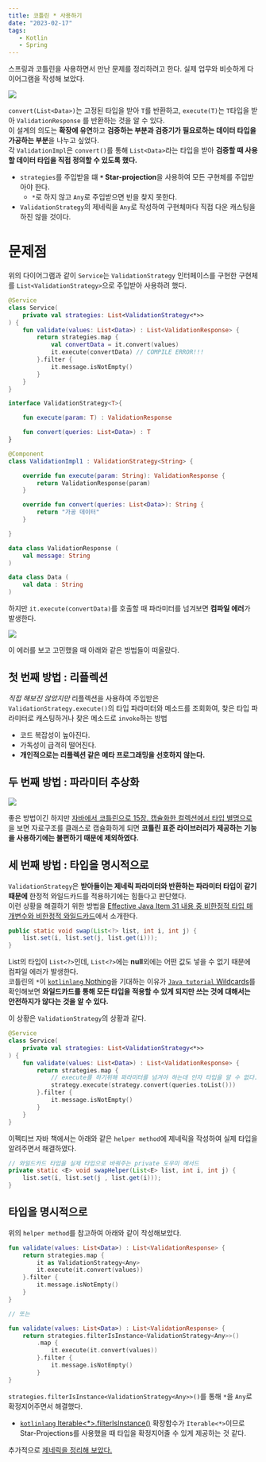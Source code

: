 ```yaml
---
title: 코틀린 * 사용하기
date: "2023-02-17"
tags:
   - Kotlin
   - Spring
---
```



스프링과 코틀린을 사용하면서 만난 문제를 정리하려고 한다. 실제 업무와 비슷하게 다이어그램을 작성해 보았다.  

![](imgs/kotlin_starprojection/classDiagram.png)
  
`convert(List<Data>)`는 고정된 타입을 받아 `T`를 반환하고, `execute(T)`는 `T`타입을 받아 `ValidationResponse` 를 반환하는 것을 알 수 있다.  
이 설계의 의도는 **확장에 유연**하고 **검증하는 부분과 검증기가 필요로하는 데이터 타입을 가공하는 부분**을 나누고 싶었다.  
각 `ValidationImpl`은 `convert()`를 통해 `List<Data>`라는 타입을 받아 **검증할 때 사용할 데이터 타입을 직접 정의할 수 있도록 했다.**  
  
- `strategies`를 주입받을 떄 **`*` Star-projection**을 사용하여 모든 구현체를 주입받아야 한다.
  - `*`로 하지 않고 `Any`로 주입받으면 빈을 찾지 못한다.
- `ValidationStrategy`의 제네릭을 `Any`로 작성하여 구현체마다 직접 다운 캐스팅을 하진 않을 것이다.

  
# **문제점**

위의 다이어그램과 같이 `Service`는 `ValidationStrategy` 인터페이스를 구현한 구현체를 `List<ValidationStrategy>`으로 주입받아 사용하려 했다.  
   
```kotlin
@Service
class Service(
    private val strategies: List<ValidationStrategy<*>>
) {
    fun validate(values: List<Data>) : List<ValidationResponse> {
        return strategies.map {
            val convertData = it.convert(values)
            it.execute(convertData) // COMPILE ERROR!!!
        }.filter {
            it.message.isNotEmpty()
        }
    }
}

interface ValidationStrategy<T>{

    fun execute(param: T) : ValidationResponse

    fun convert(queries: List<Data>) : T
}

@Component
class ValidationImpl1 : ValidationStrategy<String> {

    override fun execute(param: String): ValidationResponse {
        return ValidationResponse(param)
    }

    override fun convert(queries: List<Data>): String {
        return "가공 데이터"
    }

}

data class ValidationResponse (
    val message: String
)

data class Data (
    val data : String
)
```

하지만 `it.execute(convertData)`를 호출할 때 파라미터를 넘겨보면 **컴파일 에러**가 발생한다.  

![](imgs/kotlin_starprojection/nothing.png)
  
이 에러를 보고 고민했을 때 아래와 같은 방법들이 떠올랐다.  

## **첫 번째 방법 : 리플렉션** 
*직접 해보진 않았지만* 리플렉션을 사용하여 주입받은 `ValidationStrategy.execute()`의 타입 파라미터와 메소드를 조회화여, 찾은 타입 파라미터로 캐스팅하거나 찾은 메소드로 `invoke`하는 방법
  - 코드 복잡성이 높아진다.
  - 가독성이 급격히 떨어진다.
  - **개인적으로는 리플렉션 같은 메타 프로그래밍을 선호하지 않는다.**

## **두 번째 방법 : 파라미터 추상화** 

![](imgs/kotlin_starprojection/abstracParameter.png)

좋은 방법이긴 하지만 [자바에서 코틀린으로 15장. 캡슐화한 컬렉션에서 타입 별명으로](https://github.com/jdalma/java-to-kotlin#15%EC%9E%A5-%EC%BA%A1%EC%8A%90%ED%99%94%ED%95%9C-%EC%BB%AC%EB%A0%89%EC%85%98%EC%97%90%EC%84%9C-%ED%83%80%EC%9E%85-%EB%B3%84%EB%AA%85%EC%9C%BC%EB%A1%9C)을 보면 자료구조를 클래스로 캡슐화하게 되면 **코틀린 표준 라이브러리가 제공하는 기능을 사용하기에는 불편하기 때문에 제외하였다.**  

## **세 번째 방법 : 타입을 명시적으로** 

`ValidationStrategy`은 **받아들이는 제네릭 파라미터와 반환하는 파라미터 타입이 같기 때문에** 한정적 와일드카드를 적용하기에는 힘들다고 판단했다.  
이런 상황을 해결하기 위한 방법을 [Effective Java Item 31 내용 중 비한정적 타입 매개변수와 비한정적 와일드카드](https://github.com/jdalma/footprints/blob/main/effective-java/item31_%ED%95%9C%EC%A0%95%EC%A0%81%20%EC%99%80%EC%9D%BC%EB%93%9C%EC%B9%B4%EB%93%9C%EB%A5%BC%20%EC%82%AC%EC%9A%A9%ED%95%B4%20API%20%EC%9C%A0%EC%97%B0%EC%84%B1%EC%9D%84%20%EB%86%92%EC%9D%B4%EB%9D%BC.md)에서 소개한다.    
  
```java
public static void swap(List<?> list, int i, int j) {
    list.set(i, list.set(j, list.get(i)));
}
```

List의 타입이 `List<?>`인데, `List<?>`에는 **null**외에는 어떤 값도 넣을 수 없기 때문에 컴파일 에러가 발생한다.  
코틀린의 `*`이 [`kotlinlang` Nothing](https://kotlinlang.org/api/latest/jvm/stdlib/kotlin/-nothing.html)을 기대하는 이유가 [`Java tutorial` Wildcards](https://docs.oracle.com/javase/tutorial/extra/generics/wildcards.html)를 확인해보면 **와일드카드를 통해 모든 타입을 적용할 수 있게 되지만 쓰는 것에 대해서는 안전하지가 않다는 것을 알 수 있다.**  
    
이 상황은 `ValidationStrategy`의 상황과 같다.  

```kotlin
@Service
class Service(
    private val strategies: List<ValidationStrategy<*>>
) {
    fun validate(values: List<Data>) : List<ValidationResponse> {
        return strategies.map {
            // execute를 하기위해 파라미터를 넘겨야 하는데 인자 타입을 알 수 없다.
            strategy.execute(strategy.convert(queries.toList())) 
        }.filter {
            it.message.isNotEmpty()
        }
    }
}
```
  
이펙티브 자바 책에서는 아래와 같은 `helper method`에 제네릭을 작성하여 실제 타입을 알려주면서 해결하였다.  

```java
// 와일드카드 타입을 실제 타입으로 바꿔주는 private 도우미 메서드
private static <E> void swapHelper(List<E> list, int i, int j) {
    list.set(i, list.set(j , list.get(i)));
}
```
  
## **타입을 명시적으로** 

위의 `helper method`를 참고하여 아래와 같이 작성해보았다.  
  
```kotlin
fun validate(values: List<Data>) : List<ValidationResponse> {
    return strategies.map {
        it as ValidationStrategy<Any>
        it.execute(it.convert(values))
    }.filter {
        it.message.isNotEmpty()
    }
}

// 또는

fun validate(values: List<Data>) : List<ValidationResponse> {
    return strategies.filterIsInstance<ValidationStrategy<Any>>()
        .map {
            it.execute(it.convert(values))
        }.filter {
            it.message.isNotEmpty()
        }
}
```

`strategies.filterIsInstance<ValidationStrategy<Any>>()`를 통해 `*`을 `Any`로 확정지어주면서 해결했다.  
- [`kotlinlang` Iterable<*>.filterIsInstance()](https://kotlinlang.org/api/latest/jvm/stdlib/kotlin.collections/filter-is-instance.html) 확장함수가 `Iterable<*>`이므로 Star-Projections를 사용했을 때 타입을 확정지어줄 수 있게 제공하는 것 같다.  
  
추가적으로 [제네릭을 정리해 보았다.](https://github.com/jdalma/footprints/blob/main/%EC%A0%95%EB%A6%AC/Generic.md)  